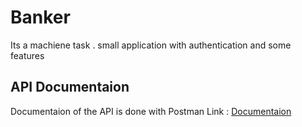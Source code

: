 # Banker
Its a machiene task . 
small application with authentication and some features


## API Documentaion
Documentaion of the API is done with Postman
Link : <a href='https://documenter.getpostman.com/view/23766661/2s93z6dPEY'> Documentaion </a>